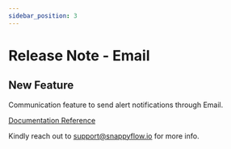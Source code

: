 ```yaml
---
sidebar_position: 3 
---
```

 # Release Note - Email
## New Feature

Communication feature to send alert notifications through Email.

[Documentation Reference](/docs/selfhosted-turbo/Alerts_notifications/Notifications/Create_Notification_Channel/email)

Kindly reach out to [support@snappyflow.io](mailto:support@snappyflow.io) for more info.
